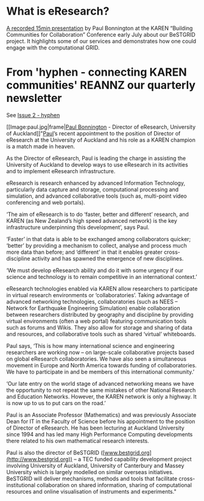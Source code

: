 # What is eResearch?

[A recorded 15min presentation](/wiki/spaces/BeSTGRID/pages/3818228660) by Paul Bonnington at the KAREN “Building Communities for Collaboration” Conference early July about our BeSTGRID project. It highlights some of our services and demonstrates how one could engage with the computational GRID.

# From 'hyphen - connecting KAREN communities' REANNZ our quarterly newsletter

See [Issue 2 - hyphen](http://www.karen.net.nz/assets/Uploads/Documents/hyphen-issue2.pdf)

[[Image:paul.jpg|frame|[Paul Bonnington](http://www.bonnington.org/) - Director of eResearch, University of Auckland]]"[Paul](http://www.bonnington.org/)’s recent appointment to the position of Director of eResearch at the University of Auckland and his role as a KAREN champion is a match made in heaven.

As the Director of eResearch, Paul is leading the charge in assisting the University of Auckland to develop ways to use eResearch in its activities and to implement eResearch infrastructure.

eResearch is research enhanced by advanced Information Technology, particularly data capture and storage, computational processing and simulation, and advanced collaborative tools (such as, multi-point video conferencing and web portals).

‘The aim of eResearch is to do ‘faster, better and different’ research, and KAREN (as New Zealand’s high speed advanced network) is the key infrastructure underpinning this development’, says Paul.

‘Faster’ in that data is able to be exchanged among collaborators quicker; ‘better’ by providing a mechanism to collect, analyse and process much more data than before; and ‘different’ in that it enables greater cross-discipline activity and has spawned the emergence of new disciplines.

‘We must develop eResearch ability and do it with some urgency if our science and technology is to remain competitive in an international context.’

eResearch technologies enabled via KAREN allow researchers to participate in virtual research environments or ‘collaboratories’. Taking advantage of advanced networking technologies, collaboratories (such as NEES – Network for Earthquake Engineering Simulation) enable collaboration between researchers distributed by geography and discipline by providing virtual environments (often a web portal) featuring communication tools such as forums and Wikis. They also allow for storage and sharing of data and resources, and collaborative tools such as shared ‘virtual’ whiteboards.

Paul says, ‘This is how many international science and engineering researchers are working now – on large-scale collaborative projects based on global eResearch collaboratories. We have also seen a simultaneous movement in Europe and North America towards funding of collaboratories. We have to participate in and be members of this international community.’

‘Our late entry on the world stage of advanced networking means we have the opportunity to not repeat the same mistakes of other National Research and Education Networks. However, the KAREN network is only a highway. It is now up to us to put cars on the road.’

Paul is an Associate Professor (Mathematics) and was previously Associate Dean for IT in the Faculty of Science before his appointment to the position of Director of eResearch. He has been lecturing at Auckland University since 1994 and has led many High Performance Computing developments there related to his own mathematical research interests.

Paul is also the director of BeSTGRID ([www.bestgrid.org](http://www.bestgrid.org)) – a TEC funded capability development project involving University of Auckland, University of Canterbury and Massey University which is largely modelled on similar overseas initiatives. BeSTGRID will deliver mechanisms, methods and tools that facilitate cross-institutional collaboration on shared information, sharing of computational resources and online visualisation of instruments and experiments."

